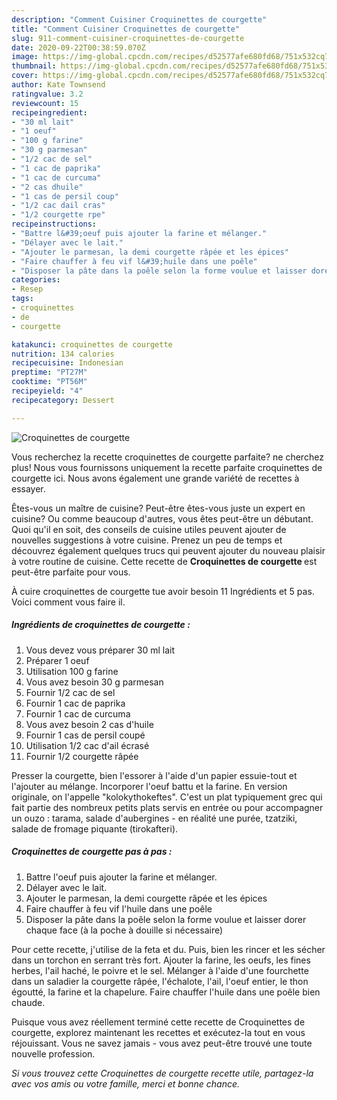 ```yaml
---
description: "Comment Cuisiner Croquinettes de courgette"
title: "Comment Cuisiner Croquinettes de courgette"
slug: 911-comment-cuisiner-croquinettes-de-courgette
date: 2020-09-22T00:38:59.070Z
image: https://img-global.cpcdn.com/recipes/d52577afe680fd68/751x532cq70/croquinettes-de-courgette-photo-principale-de-la-recette.jpg
thumbnail: https://img-global.cpcdn.com/recipes/d52577afe680fd68/751x532cq70/croquinettes-de-courgette-photo-principale-de-la-recette.jpg
cover: https://img-global.cpcdn.com/recipes/d52577afe680fd68/751x532cq70/croquinettes-de-courgette-photo-principale-de-la-recette.jpg
author: Kate Townsend
ratingvalue: 3.2
reviewcount: 15
recipeingredient:
- "30 ml lait"
- "1 oeuf"
- "100 g farine"
- "30 g parmesan"
- "1/2 cac de sel"
- "1 cac de paprika"
- "1 cac de curcuma"
- "2 cas dhuile"
- "1 cas de persil coup"
- "1/2 cac dail cras"
- "1/2 courgette rpe"
recipeinstructions:
- "Battre l&#39;oeuf puis ajouter la farine et mélanger."
- "Délayer avec le lait."
- "Ajouter le parmesan, la demi courgette râpée et les épices"
- "Faire chauffer à feu vif l&#39;huile dans une poêle"
- "Disposer la pâte dans la poêle selon la forme voulue et laisser dorer chaque face (à la poche à douille si nécessaire)"
categories:
- Resep
tags:
- croquinettes
- de
- courgette

katakunci: croquinettes de courgette 
nutrition: 134 calories
recipecuisine: Indonesian
preptime: "PT27M"
cooktime: "PT56M"
recipeyield: "4"
recipecategory: Dessert

---
```



![Croquinettes de courgette](https://img-global.cpcdn.com/recipes/d52577afe680fd68/751x532cq70/croquinettes-de-courgette-photo-principale-de-la-recette.jpg)

Vous recherchez la recette croquinettes de courgette parfaite? ne cherchez plus! Nous vous fournissons uniquement la recette parfaite croquinettes de courgette ici. Nous avons également une grande variété de recettes à essayer.

Êtes-vous un maître de cuisine? Peut-être êtes-vous juste un expert en cuisine? Ou comme beaucoup d'autres, vous êtes peut-être un débutant. Quoi qu'il en soit, des conseils de cuisine utiles peuvent ajouter de nouvelles suggestions à votre cuisine. Prenez un peu de temps et découvrez également quelques trucs qui peuvent ajouter du nouveau plaisir à votre routine de cuisine. Cette recette de <strong> Croquinettes de courgette </strong> est peut-être parfaite pour vous.

<!--inarticleads1-->

À cuire croquinettes de courgette tue avoir besoin 11 Ingrédients et 5 pas. Voici comment vous faire il.

##### Ingrédients de croquinettes de courgette :

1. Vous devez vous préparer 30 ml lait
1. Préparer 1 oeuf
1. Utilisation 100 g farine
1. Vous avez besoin 30 g parmesan
1. Fournir 1/2 cac de sel
1. Fournir 1 cac de paprika
1. Fournir 1 cac de curcuma
1. Vous avez besoin 2 cas d&#39;huile
1. Fournir 1 cas de persil coupé
1. Utilisation 1/2 cac d&#39;ail écrasé
1. Fournir 1/2 courgette râpée


Presser la courgette, bien l&#39;essorer à l&#39;aide d&#39;un papier essuie-tout et l&#39;ajouter au mélange. Incorporer l&#39;oeuf battu et la farine. En version originale, on l&#39;appelle &#34;kolokythokeftes&#34;. C&#39;est un plat typiquement grec qui fait partie des nombreux petits plats servis en entrée ou pour accompagner un ouzo : tarama, salade d&#39;aubergines - en réalité une purée, tzatziki, salade de fromage piquante (tirokafteri). 

<!--inarticleads2-->

##### Croquinettes de courgette pas à pas :

1. Battre l&#39;oeuf puis ajouter la farine et mélanger.
1. Délayer avec le lait.
1. Ajouter le parmesan, la demi courgette râpée et les épices
1. Faire chauffer à feu vif l&#39;huile dans une poêle
1. Disposer la pâte dans la poêle selon la forme voulue et laisser dorer chaque face (à la poche à douille si nécessaire)


Pour cette recette, j&#39;utilise de la feta et du. Puis, bien les rincer et les sécher dans un torchon en serrant très fort. Ajouter la farine, les oeufs, les fines herbes, l&#39;ail haché, le poivre et le sel. Mélanger à l&#39;aide d&#39;une fourchette dans un saladier la courgette râpée, l&#39;échalote, l&#39;ail, l&#39;oeuf entier, le thon égoutté, la farine et la chapelure. Faire chauffer l&#39;huile dans une poêle bien chaude. 

<!--inarticleads1-->

<p>
Puisque vous avez réellement terminé cette recette de Croquinettes de courgette, explorez maintenant les recettes et exécutez-la tout en vous réjouissant. Vous ne savez jamais - vous avez peut-être trouvé une toute nouvelle profession.
</p>

<p>
<i>Si vous trouvez cette Croquinettes de courgette recette utile, partagez-la avec vos amis ou votre famille, merci et bonne chance.</i>
</p>
